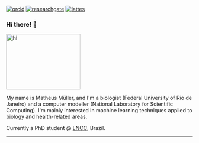 [![orcid](https://img.shields.io/badge/ORCID--_?style=social&logo=orcid)](https://orcid.org/0000-0002-0659-6365)
[![researchgate](https://img.shields.io/badge/ResearchGate--_?style=social&logo=researchgate)](https://www.researchgate.net/profile/Matheus_Mueller2)
[![lattes](https://img.shields.io/badge/Lattes-CNPq-blue?style=flat)](http://lattes.cnpq.br/0364392354139129)
### Hi there! 👋

<p >
<img src="https://i.pinimg.com/originals/26/84/1e/26841e0df186b45165f7f537382c525d.gif" alt="hi" width="200" height="150">
</p>

My name is Matheus Müller, and I'm a biologist (Federal University of Rio de Janeiro) and a computer modeller (National Laboratory for Scientific Computing). I'm mainly interested in machine learning techniques applied to biology and health-related areas. 

Currently a PhD student @ [LNCC](https://www.lncc.br/), Brazil.


---
<!--
**mpds/mpds** is a ✨ _special_ ✨ repository because its `README.md` (this file) appears on your GitHub profile.

Here are some ideas to get you started:

- 🔭 I’m currently working on ...
- 🌱 I’m currently learning ...
- 👯 I’m looking to collaborate on ...
- 🤔 I’m looking for help with ...
- 💬 Ask me about ...
- 📫 How to reach me: ...
- 😄 Pronouns: ...
- ⚡ Fun fact: ...
-->
